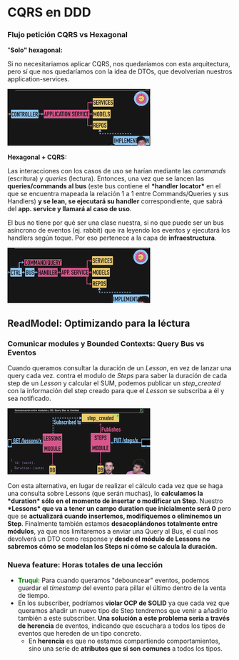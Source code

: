 # CQRS en DDD

### Flujo petición CQRS vs Hexagonal

"**Solo" hexagonal:**

Si no necesitariamos aplicar CQRS, nos quedaríamos con esta arquitectura, pero sí que nos quedaríamos con la idea de DTOs, que devolverian nuestros application-services.

<img src="./assets/pureHexagonal.png" alt="image-20210418221433324"  />

**Hexagonal + CQRS:**

Las interacciones con los casos de uso se harían mediante las _commands_ (escritura) y _queries_ (lectura). Entonces, una vez que se lancen las **queries/commands al bus** (este bus contiene el **\*handler locator\*** en el que se encuentra mapeada la relación 1 a 1 entre Commands/Queries y sus Handlers) **y se lean, se ejecutará su handler** correspondiente, que sabrá del **app. service y llamará al caso de uso**.

El bus no tiene por qué ser una clase nuestra, si no que puede ser un bus asíncrono de eventos (ej. rabbit) que ira leyendo los eventos y ejecutará los handlers según toque. Por eso pertenece a la capa de **infraestructura**.

<img src="./assets/Hexagonal+CQRS.png" alt="image-20210418221535000"  />

## ReadModel: Optimizando para la léctura

### Comunicar modules y Bounded Contexts: Query Bus vs Eventos

Cuando queramos consultar la duración de un _Lesson_, en vez de lanzar una query cada vez. contra el modulo de _Steps_ para saber la duración de cada step de un _Lesson_ y calcular el SUM, podemos publicar un _step_created_ con la información del step creado para que el _Lesson_ se subscriba a él y sea notificado.

<img src="./assets/readModel.png" alt="image-20210418221645918"  />

Con esta alternativa, en lugar de realizar el cálculo cada vez que se haga una consulta sobre Lessons (que serán muchas), lo **calculamos la \*duration\* sólo en el momento de insertar o modificar un Step**. Nuestro **\*Lessons\* que va a tener un campo duration que inicialmente será 0** pero que se **actualizará cuando insertemos, modifiquemos o eliminemos un Step**. Finalmente también estamos **desacoplándonos totalmente entre módulos**, ya que nos limitaremos a enviar una Query al Bus, el cual nos devolverá un DTO como response y **desde el módulo de Lessons no sabremos cómo se modelan los Steps ni cómo se calcula la duración.**

### Nueva feature: Horas totales de una lección

- <span style="color:green">**Truqui:**</span> Para cuando queramos "debouncear" eventos, podemos guardar el _timestamp_ del evento para pillar el último dentro de la venta de tiempo.
- En los subscriber, podríamos **violar OCP de SOLID** ya que cada vez que queramos añadir un nuevo tipo de Step tendremos que venir a añadirlo también a este subscriber. **Una solución a este problema sería a través de herencia** de eventos, indicando que escuchara a todos los tipos de eventos que hereden de un tipo concreto.
  - En **herencia** es que no estamos compartiendo comportamientos, sino una serie de **atributos que si son comunes** a todos los tipos.
